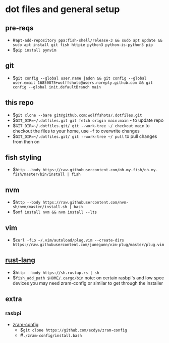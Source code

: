 # dot files and general setup

## pre-reqs
- #`apt-add-repository ppa:fish-shell/release-3 && sudo apt update && sudo apt install git fish httpie python3 python-is-python3 pip`
- $`pip install pynvim`

## git
- $`git config --global user.name jadon && git config --global user.email 16850875+wolffshots@users.noreply.github.com && git config --global init.defaultBranch main`

## this repo
- $`git clone --bare git@github.com:wolffshots/.dotfiles.git`
- $`GIT_DIR=~/.dotfiles.git git fetch origin main:main` - to update repo
- $`GIT_DIR=~/.dotfiles.git/ git --work-tree ~/ checkout main` to checkout the files to your home, use `-f` to overwrite changes
- $`GIT_DIR=~/.dotfiles.git/ git --work-tree ~/ pull` to pull changes from then on

## fish styling
- $`http --body https://raw.githubusercontent.com/oh-my-fish/oh-my-fish/master/bin/install | fish`

## nvm
- $`http --body https://raw.githubusercontent.com/nvm-sh/nvm/master/install.sh | bash`
- $`omf install nvm && nvm install --lts`

## vim
- $`curl -fLo ~/.vim/autoload/plug.vim --create-dirs https://raw.githubusercontent.com/junegunn/vim-plug/master/plug.vim`

## [rust-lang](https://www.rust-lang.org/learn/get-started)
- $`http --body https://sh.rustup.rs | sh`
- $`fish_add_path $HOME/.cargo/bin`
note: on certain rasbpi's and low spec devices you may need zram-config or similar to get through the installer

## extra
### rasbpi
- [zram-config](https://github.com/ecdye/zram-config) 
    - $`git clone https://github.com/ecdye/zram-config`
    - #`./zram-config/install.bash` 

